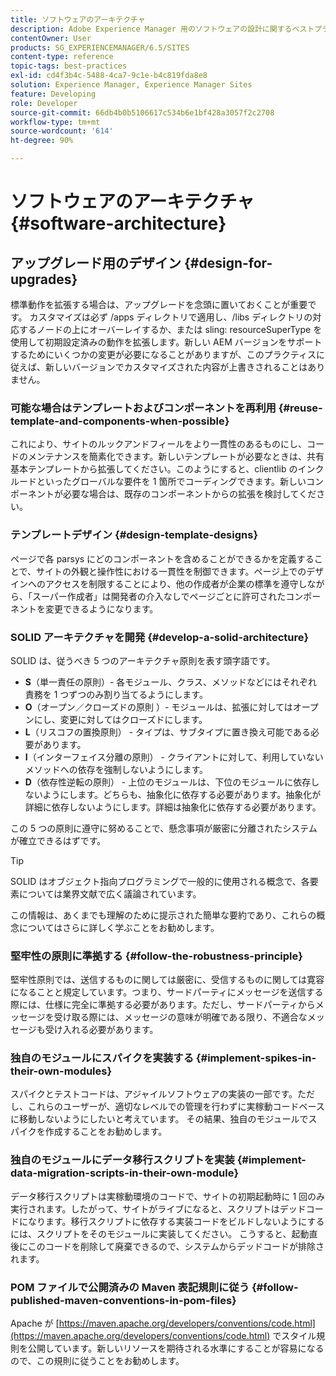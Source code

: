 ```yaml
---
title: ソフトウェアのアーキテクチャ
description: Adobe Experience Manager 用のソフトウェアの設計に関するベストプラクティスについて説明します。
contentOwner: User
products: SG_EXPERIENCEMANAGER/6.5/SITES
content-type: reference
topic-tags: best-practices
exl-id: cd4f3b4c-5488-4ca7-9c1e-b4c819fda8e8
solution: Experience Manager, Experience Manager Sites
feature: Developing
role: Developer
source-git-commit: 66db4b0b5106617c534b6e1bf428a3057f2c2708
workflow-type: tm+mt
source-wordcount: '614'
ht-degree: 90%

---
```


# ソフトウェアのアーキテクチャ{#software-architecture}

## アップグレード用のデザイン {#design-for-upgrades}

標準動作を拡張する場合は、アップグレードを念頭に置いておくことが重要です。 カスタマイズは必ず /apps ディレクトリで適用し、/libs ディレクトリの対応するノードの上にオーバーレイするか、または sling: resourceSuperType を使用して初期設定済みの動作を拡張します。新しい AEM バージョンをサポートするためにいくつかの変更が必要になることがありますが、このプラクティスに従えば、新しいバージョンでカスタマイズされた内容が上書きされることはありません。

### 可能な場合はテンプレートおよびコンポーネントを再利用 {#reuse-template-and-components-when-possible}

これにより、サイトのルックアンドフィールをより一貫性のあるものにし、コードのメンテナンスを簡素化できます。新しいテンプレートが必要なときは、共有基本テンプレートから拡張してください。このようにすると、clientlib のインクルードといったグローバルな要件を 1 箇所でコーディングできます。新しいコンポーネントが必要な場合は、既存のコンポーネントからの拡張を検討してください。

### テンプレートデザイン {#design-template-designs}

ページで各 parsys にどのコンポーネントを含めることができるかを定義することで、サイトの外観と操作性における一貫性を制御できます。ページ上でのデザインへのアクセスを制限することにより、他の作成者が企業の標準を遵守しながら、「スーパー作成者」は開発者の介入なしでページごとに許可されたコンポーネントを変更できるようになります。

### SOLID アーキテクチャを開発 {#develop-a-solid-architecture}

SOLID は、従うべき 5 つのアーキテクチャ原則を表す頭字語です。

* **S**（単一責任の原則）- 各モジュール、クラス、メソッドなどにはそれぞれ責務を 1 つずつのみ割り当てるようにします。
* **O**（オープン／クローズドの原則 ）- モジュールは、拡張に対してはオープンにし、変更に対してはクローズドにします。
* **L**（リスコフの置換原則） - タイプは、サブタイプに置き換え可能である必要があります。
* **I**（インターフェイス分離の原則） - クライアントに対して、利用していないメソッドへの依存を強制しないようにします。
* **D**（依存性逆転の原則） - 上位のモジュールは、下位のモジュールに依存しないようにします。どちらも、抽象化に依存する必要があります。抽象化が詳細に依存しないようにします。詳細は抽象化に依存する必要があります。

この 5 つの原則に遵守に努めることで、懸念事項が厳密に分離されたシステムが確立できるはずです。

>[!TIP]
>
>SOLID はオブジェクト指向プログラミングで一般的に使用される概念で、各要素については業界文献で広く議論されています。
>
>この情報は、あくまでも理解のために提示された簡単な要約であり、これらの概念についてはさらに詳しく学ぶことをお勧めします。

### 堅牢性の原則に準拠する {#follow-the-robustness-principle}

堅牢性原則では、送信するものに関しては厳密に、受信するものに関しては寛容になることと規定しています。つまり、サードパーティにメッセージを送信する際には、仕様に完全に準拠する必要があります。ただし、サードパーティからメッセージを受け取る際には、メッセージの意味が明確である限り、不適合なメッセージも受け入れる必要があります。

### 独自のモジュールにスパイクを実装する {#implement-spikes-in-their-own-modules}

スパイクとテストコードは、アジャイルソフトウェアの実装の一部です。ただし、これらのユーザーが、適切なレベルでの管理を行わずに実稼動コードベースに移動しないようにしたいと考えています。 その結果、独自のモジュールでスパイクを作成することをお勧めします。

### 独自のモジュールにデータ移行スクリプトを実装 {#implement-data-migration-scripts-in-their-own-module}

データ移行スクリプトは実稼動環境のコードで、サイトの初期起動時に 1 回のみ実行されます。したがって、サイトがライブになると、スクリプトはデッドコードになります。移行スクリプトに依存する実装コードをビルドしないようにするには、スクリプトをそのモジュールに実装してください。 こうすると、起動直後にこのコードを削除して廃棄できるので、システムからデッドコードが排除されます。

### POM ファイルで公開済みの Maven 表記規則に従う {#follow-published-maven-conventions-in-pom-files}

Apache が [https://maven.apache.org/developers/conventions/code.html](https://maven.apache.org/developers/conventions/code.html) でスタイル規則を公開しています。新しいリソースを期待される水準にすることが容易になるので、この規則に従うことをお勧めします。
